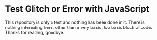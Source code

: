 # Test Glitch or Error with JavaScript 
This repository is only a test and nothing has been done in it. 
There is nothing interesting here, other than a very basic, too basic block of code. 
Thanks for reading, goodbye. 
